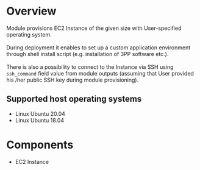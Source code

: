 # Overview
Module provisions EC2 Instance of the given size with User-specified operating system.<br><br>
During deployment it enables to set up a custom application environment through
shell install script (e.g. installation of 3PP software etc.).<br/><br/>
There is also a possibility to connect to the Instance via SSH using `ssh_command` field
value from module outputs (assuming that User provided his /her public SSH key during module
provisioning).

## Supported host operating systems
- Linux Ubuntu 20.04
- Linux Ubuntu 18.04

# Components
- EC2 Instance
